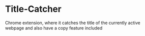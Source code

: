 # Title-Catcher

Chrome extension, where it catches the title of the currently active webpage
and also have a copy feature included
